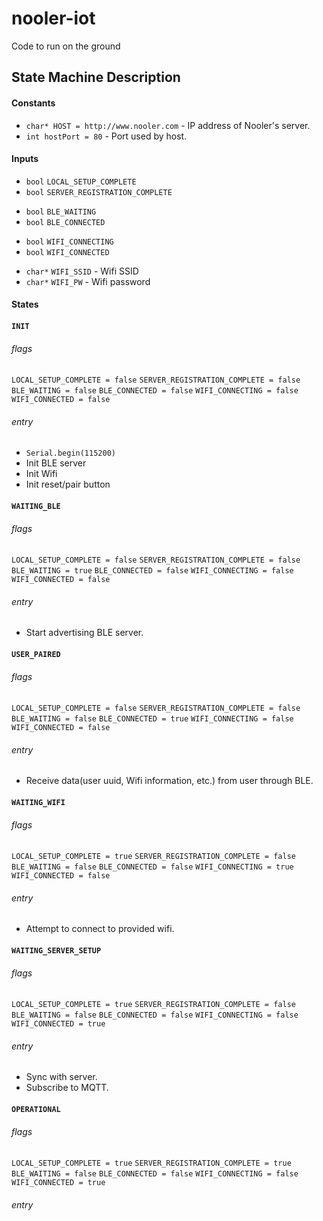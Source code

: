 # nooler-iot
Code to run on the ground

## State Machine Description

#### Constants
<!-- - `int MODE_BLE = 0` - The device is using its radio for BLE.
- `int MODE_WIFI = 1` - The device is using its radio for  Wifi. -->
- `char* HOST = http://www.nooler.com` - IP address of Nooler's server.
- `int hostPort = 80` - Port used by host.

#### Inputs 
<!-- Setup flags -->
- `bool` `LOCAL_SETUP_COMPLETE`
- `bool` `SERVER_REGISTRATION_COMPLETE`
<!-- BLE flags -->
- `bool` `BLE_WAITING`
- `bool` `BLE_CONNECTED`
<!-- Wifi flags -->
- `bool` `WIFI_CONNECTING`
- `bool` `WIFI_CONNECTED`
<!-- Wifi metadata -->
- `char*` `WIFI_SSID` - Wifi SSID
- `char*` `WIFI_PW` - Wifi password
<!-- - `int` `OPEATION_MODE` - Either `MODE_BLE` or `MODE_WIFI`. -->

#### States 

#### `INIT`
###### flags
`LOCAL_SETUP_COMPLETE = false`
`SERVER_REGISTRATION_COMPLETE = false`
`BLE_WAITING = false`
`BLE_CONNECTED = false`
`WIFI_CONNECTING = false`
`WIFI_CONNECTED = false`
###### entry
  - `Serial.begin(115200)`
  - Init BLE server
  - Init Wifi
  - Init reset/pair button

#### `WAITING_BLE`
###### flags
`LOCAL_SETUP_COMPLETE = false`
`SERVER_REGISTRATION_COMPLETE = false`
`BLE_WAITING = true`
`BLE_CONNECTED = false`
`WIFI_CONNECTING = false`
`WIFI_CONNECTED = false`
###### entry
- Start advertising BLE server.

#### `USER_PAIRED`
###### flags
`LOCAL_SETUP_COMPLETE = false`
`SERVER_REGISTRATION_COMPLETE = false`
`BLE_WAITING = false`
`BLE_CONNECTED = true`
`WIFI_CONNECTING = false`
`WIFI_CONNECTED = false`
###### entry
- Receive data(user uuid, Wifi information, etc.) from user through BLE.

#### `WAITING_WIFI`
###### flags
`LOCAL_SETUP_COMPLETE = true`
`SERVER_REGISTRATION_COMPLETE = false`
`BLE_WAITING = false`
`BLE_CONNECTED = false`
`WIFI_CONNECTING = true`
`WIFI_CONNECTED = false`
###### entry
- Attempt to connect to provided wifi.

#### `WAITING_SERVER_SETUP`
###### flags
`LOCAL_SETUP_COMPLETE = true`
`SERVER_REGISTRATION_COMPLETE = false`
`BLE_WAITING = false`
`BLE_CONNECTED = false`
`WIFI_CONNECTING = false`
`WIFI_CONNECTED = true`
###### entry
- Sync with server.
- Subscribe to MQTT.


#### `OPERATIONAL`
###### flags
`LOCAL_SETUP_COMPLETE = true`
`SERVER_REGISTRATION_COMPLETE = true`
`BLE_WAITING = false`
`BLE_CONNECTED = false`
`WIFI_CONNECTING = false`
`WIFI_CONNECTED = true`
###### entry




